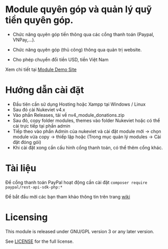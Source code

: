 # Module quyên góp và quản lý quỹ tiền quyên góp. 

- Chức năng quyên góp tiền thông qua các cổng thanh toán (Paypal, VNPay,...).

- Chức năng quyên góp (thủ công) thông qua quản trị website. 

- Cho phép chuyển đổi tiền USD, tiền Việt Nam

Xem chi tiết tại [Module Demo Site](https://yan.svuef.com/)

# Hướng dẫn cài đặt

- Đầu tiên cần sử dụng Hosting hoặc Xampp tại Windows / Linux
- Sau đó cài Nukeviet v4.x
- Vào phần Releases, tải về nv4_module_donations.zip
- Sau đó, copy folder modules, themes vào folder Nukeviet hoặc có thể cài trực tiếp tại phần admin 
- Tiếp theo vào phần Admin của nukeviet và cài đặt module mới -> chọn module vừa copy -> thiếp lập hoặc (Trong mục quản lý modules -> Cài đặt đóng gói)
- Khi cài đặt xong cần cấu hình cổng thanh toán, có thể thêm cổng khác.

# Tài liệu

Để cổng thanh toán PayPal hoạt động cần cài đặt `composer require paypal/rest-api-sdk-php:*`

Để bắt đầu mời các bạn tham khảo thông tin trên trang [wiki](https://github.com/nukeviet/module-wallet/wiki)

# Licensing

This module is released under GNU/GPL version 3 or any later version.

See [LICENSE](https://github.com/ntk20102k2/donate_update/LICENSE) for the full license.
